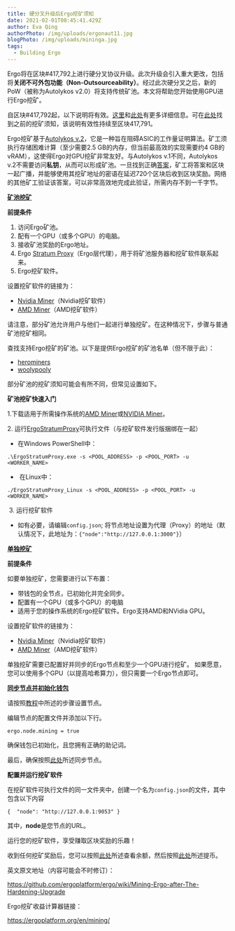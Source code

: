 ```yaml
---
title: 硬分叉升级后Ergo挖矿须知
date: 2021-02-01T08:45:41.429Z
author: Eva Qing
authorPhoto: /img/uploads/ergonaut11.jpg
blogPhoto: /img/uploads/mininga.jpg
tags:
  - Building Ergo
---
```

<!--StartFragment-->

Ergo将在区块#417,792上进行硬分叉协议升级。此次升级会引入重大更改，包括将**关闭不可外包功能（Non-Outsourceability）**。经过此次硬分叉之后，新的PoW（被称为Autolykos v2.0）将支持传统矿池。本文将帮助您开始使用GPU进行Ergo挖矿。

自区块#417,792起，以下说明将有效。[这里](https://github.com/ergoplatform/ergo/releases/tag/v4.0.1)和[此处](https://github.com/ergoplatform/ergo/releases/tag/v4.0.0)有更多详细信息。可在[此处](https://github.com/ergoplatform/ergo/wiki/Mining-Ergo-for-Fun-and-Profit)找到之前的挖矿须知，该说明有效性持续至区块417,791。

Ergo挖矿基于[Autolykos v.2](https://ergoplatform.org/docs/ErgoPow.pdf)，它是一种旨在阻碍ASIC的工作量证明算法。矿工须执行存储困难计算（至少需要2.5 GB的内存，但当前最高效的实现需要约4 GB的vRAM），这使得Ergo对GPU挖矿非常友好。与Autolykos v.1不同，Autolykos v.2不需要访问**私钥**，从而可以形成矿池。一旦找到正确[答案](<>)，矿工将答案和区块一起广播，并能够使用其挖矿地址的密语在延迟720个区块后收到区块奖励。网络的其他矿工验证该答案，可以非常高效地完成此验证，所需内存不到一千字节。

**[矿池挖矿](https://github.com/ergoplatform/ergo/wiki/Mining-Ergo-after-The-Hardening-Upgrade#mining-with-pools)**

**前提条件**

<!--EndFragment-->

<!--StartFragment-->

1. 访问Ergo矿池。
2. 配有一个GPU（或多个GPU）的电脑。
3. 接收矿池奖励的Ergo地址。
4. Ergo [Stratum Proxy](https://github.com/mhssamadani/ErgoStratumProxy)（Ergo层代理），用于将矿池服务器和挖矿软件联系起来。
5. Ergo挖矿软件。

设置挖矿软件的链接为：

* [Nvidia Miner](https://github.com/mhssamadani/Autolykos2_NV_Miner/releases)（Nvidia挖矿软件）
* [AMD Miner](https://github.com/mhssamadani/Autolykos2_AMD_Miner/releases)（AMD挖矿软件）

请注意，部分矿池允许用户与他们一起进行单独挖矿。在这种情况下，步骤与普通矿池挖矿相同。

查找支持Ergo挖矿的矿池。以下是提供Ergo挖矿的矿池名单（但不限于此）：

* [herominers](https://ergo.herominers.com/)
* [woolypooly](https://woolypooly.com/)

部分矿池的挖矿须知可能会有所不同，但常见设置如下。

**矿池挖矿快速入门**

1.下载适用于所需操作系统的[AMD Miner](https://github.com/mhssamadani/Autolykos2_AMD_Miner/releases)或[NVIDIA Miner](https://github.com/mhssamadani/Autolykos2_NV_Miner/releases)。

2. 运行[ErgoStratumProxy](https://github.com/mhssamadani/ErgoStratumProxy/releases)可执行文件（与挖矿软件发行版捆绑在一起）

* 在Windows PowerShell中：

`.\ErgoStratumProxy.exe -s <POOL_ADDRESS> -p <POOL_PORT> -u <WORKER_NAME>`

*  在Linux中：

`./ErgoStratumProxy_Linux -s <POOL_ADDRESS> -p <POOL_PORT> -u <WORKER_NAME>`

 3. 运行挖矿软件

* 如有必要，请编辑`config.json`; 将节点地址设置为代理（Proxy）的地址（默认情况下，此地址为：`{"node":"http://127.0.0.1:3000"}`）

<!--EndFragment-->

**[单独挖矿](https://github.com/ergoplatform/ergo/wiki/Mining-Ergo-after-The-Hardening-Upgrade#mining-solo)**

**前提条件**

如要单独挖矿，您需要进行以下布置：

* 带钱包的全节点，已初始化并完全同步。
* 配置有一个GPU（或多个GPU）的电脑
* 适用于您的操作系统的Ergo挖矿软件。Ergo支持AMD和NVidia GPU。

设置挖矿软件的链接为：

* [Nvidia Miner](https://github.com/mhssamadani/Autolykos2_NV_Miner/releases)（Nvidia挖矿软件）
* [AMD Miner](https://github.com/mhssamadani/Autolykos2_AMD_Miner/releases)（AMD挖矿软件）

单独挖矿需要已配置好并同步的Ergo节点和至少一个GPU进行挖矿。 如果愿意，您可以使用多个GPU（以提高哈希算力），但只需要一个Ergo节点即可。

**[同步节点并初始化钱包](https://github.com/ergoplatform/ergo/wiki/Mining-Ergo-after-The-Hardening-Upgrade#sync-node-and-initialize-wallet)**

请按照[教程](https://github.com/ergoplatform/ergo/wiki/Set-up-a-full-node)中所述的步骤设置节点。

编辑节点的配置文件并添加以下行。

`ergo.node.mining = true`

确保钱包已初始化，且您拥有正确的助记词。

最后，确保按照[此处](https://github.com/ergoplatform/ergo/wiki/Set-up-a-full-node#check-if-the-node-is-synced)所述同步节点。

**配置并运行挖矿软件**

在挖矿软件可执行文件的同一文件夹中，创建一个名为`config.json`的文件，其中包含以下内容

`{ 
    "node": "http://127.0.0.1:9053"
}`

其中，**node**是您节点的URL。

运行您的挖矿软件，享受赚取区块奖励的乐趣！

收到任何挖矿奖励后，您可以按照[此处](https://github.com/ergoplatform/ergo/wiki/Set-up-a-full-node#check-wallet-balance)所述查看余额，然后按照[此处](https://github.com/ergoplatform/ergo/wiki/Set-up-a-full-node#sending-funds)所述提币。

英文原文地址（内容可能会不时修订）：

<https://github.com/ergoplatform/ergo/wiki/Mining-Ergo-after-The-Hardening-Upgrade>

Ergo挖矿收益计算器链接：

<https://ergoplatform.org/en/mining/>

<!--EndFragment-->
